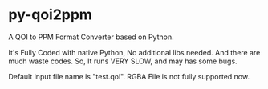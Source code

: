 # py-qoi2ppm
A QOI to PPM Format Converter based on Python.


It's Fully Coded with native Python, No additional libs needed.
And there are much waste codes.
So, It runs VERY SLOW, and may has some bugs.


Default input file name is "test.qoi".
RGBA File is not fully supported now.
